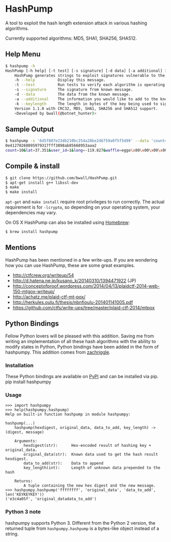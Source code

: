 # HashPump

A tool to exploit the hash length extension attack in various hashing algorithms.

Currently supported algorithms: MD5, SHA1, SHA256, SHA512.

## Help Menu

```bash
$ hashpump -h
HashPump [-h help] [-t test] [-s signature] [-d data] [-a additional] [-k keylength]
    HashPump generates strings to exploit signatures vulnerable to the Hash Length Extension Attack.
    -h --help          Display this message.
    -t --test          Run tests to verify each algorithm is operating properly.
    -s --signature     The signature from known message.
    -d --data          The data from the known message.
    -a --additional    The information you would like to add to the known message.
    -k --keylength     The length in bytes of the key being used to sign the original message with.
    Version 1.1.0 with CRC32, MD5, SHA1, SHA256 and SHA512 support.
    <Developed by bwall(@botnet_hunter)>
```

## Sample Output

```bash
$ hashpump -s '6d5f807e23db210bc254a28be2d6759a0f5f5d99' --data 'count=10&lat=37.351&user_id=1&long=-119.827&waffle=eggo' -a '&waffle=liege' -k 14
0e41270260895979317fff3898ab85668953aaa2
count=10&lat=37.351&user_id=1&long=-119.827&waffle=eggo\x80\x00\x00\x00\x00\x00\x00\x00\x00\x00\x00\x00\x00\x00\x00\x00\x00\x00\x00\x00\x00\x00\x00\x00\x00\x00\x00\x00\x00\x00\x00\x00\x00\x00\x00\x00\x00\x00\x00\x00\x00\x00\x00\x00\x00\x00\x00\x00\x00\x00\x00\x00\x00\x00\x00\x00\x00\x02(&waffle=liege
```

## Compile & install

```bash
$ git clone https://github.com/bwall/HashPump.git
$ apt-get install g++ libssl-dev
$ make
$ make install
```

`apt-get` and `make install` require root privileges to run correctly.  The actual requirement is for `-lcrypto`, so depending on your operating system, your dependencies may vary.

On OS X HashPump can also be installed using [Homebrew](http://brew.sh/):

```bash
$ brew install hashpump
```

## Mentions

HashPump has been mentioned in a few write-ups.  If you are wondering how you can use HashPump, these are some great examples.

* http://ctfcrew.org/writeup/54
* http://d.hatena.ne.jp/kusano_k/20140310/1394471922 (JP)
* http://conceptofproof.wordpress.com/2014/04/13/plaidctf-2014-web-150-mtgox-writeup/
* http://achatz.me/plaid-ctf-mt-pox/
* http://herkules.oulu.fi/thesis/nbnfioulu-201401141005.pdf
* https://github.com/ctfs/write-ups/tree/master/plaid-ctf-2014/mtpox

## Python Bindings
Fellow Python lovers will be pleased with this addition.  Saving me from writing an implementation of all these hash algorithms with the ability to modify states in Python, Python bindings have been added in the form of hashpumpy.  This addition comes from [zachriggle](https://github.com/zachriggle).

### Installation
These Python bindings are available on [PyPI](https://pypi.python.org/pypi/hashpumpy/1.0) and can be installed via pip.
  pip install hashpumpy
  
### Usage
    >>> import hashpumpy
    >>> help(hashpumpy.hashpump)
    Help on built-in function hashpump in module hashpumpy:
    
    hashpump(...)
        hashpump(hexdigest, original_data, data_to_add, key_length) -> (digest, message)
    
        Arguments:
            hexdigest(str):      Hex-encoded result of hashing key + original_data.
            original_data(str):  Known data used to get the hash result hexdigest.
            data_to_add(str):    Data to append
            key_length(int):     Length of unknown data prepended to the hash
    
        Returns:
            A tuple containing the new hex digest and the new message.
    >>> hashpumpy.hashpump('ffffffff', 'original_data', 'data_to_add', len('KEYKEYKEY'))
    ('e3c4a05f', 'original_datadata_to_add')

### Python 3 note
hashpumpy supports Python 3. Different from the Python 2 version, the returned tuple from `hashpumpy.hashpump` is a bytes-like object instead of a string.
